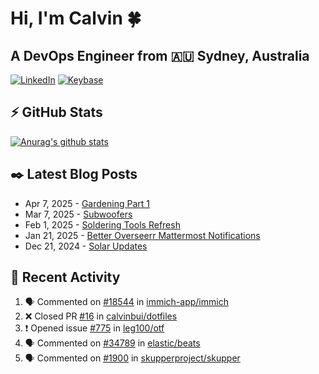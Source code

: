 # Hi, I'm Calvin 🍀
## A DevOps Engineer from 🇦🇺 Sydney, Australia</h3>

[![LinkedIn](https://img.shields.io/badge/-c–bui-0077B5?style=flat-square&labelColor=0077B5&logo=LinkedIn&logoColor=white)](https://www.linkedin.com/in/c-bui/)
[![Keybase](https://img.shields.io/badge/-calvinbui-ff6f21?style=flat-square&labelColor=ff6f21&logo=Keybase&logoColor=white)](https://keybase.io/calvinbui)

<!-- https://github.com/rishavanand/github-profilinator -->
## ⚡ GitHub Stats
[![Anurag's github stats](https://github-readme-stats.vercel.app/api?username=calvinbui&count_private=true&hide_title=true)](https://github.com/anuraghazra/github-readme-stats)

<!-- https://github.com/gautamkrishnar/blog-post-workflow -->
## ✒️ Latest Blog Posts

<!-- BLOG-POST-LIST:START -->
- Apr 7, 2025 - [Gardening Part 1](https://calvin.me/gardening-part-1)
- Mar 7, 2025 - [Subwoofers](https://calvin.me/subwoofers)
- Feb 1, 2025 - [Soldering Tools Refresh](https://calvin.me/soldering-tools-refresh)
- Jan 21, 2025 - [Better Overseerr Mattermost Notifications](https://calvin.me/better-overseerr-mattermost-notification)
- Dec 21, 2024 - [Solar Updates](https://calvin.me/solar-updates)

<!-- BLOG-POST-LIST:END -->

## 🏃‍ Recent Activity

<!--START_SECTION:activity-->
1. 🗣 Commented on [#18544](https://github.com/immich-app/immich/issues/18544#issuecomment-2906894485) in [immich-app/immich](https://github.com/immich-app/immich)
2. ❌ Closed PR [#16](https://github.com/calvinbui/dotfiles/pull/16) in [calvinbui/dotfiles](https://github.com/calvinbui/dotfiles)
3. ❗ Opened issue [#775](https://github.com/leg100/otf/issues/775) in [leg100/otf](https://github.com/leg100/otf)
4. 🗣 Commented on [#34789](https://github.com/elastic/beats/issues/34789#issuecomment-2875011292) in [elastic/beats](https://github.com/elastic/beats)
5. 🗣 Commented on [#1900](https://github.com/skupperproject/skupper/issues/1900#issuecomment-2875001983) in [skupperproject/skupper](https://github.com/skupperproject/skupper)
<!--END_SECTION:activity-->
